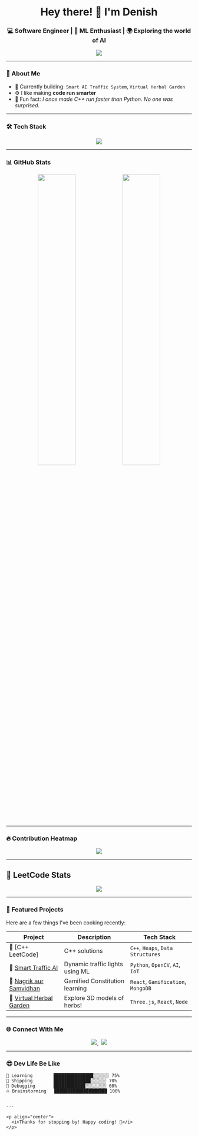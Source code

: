 <!-- Profile README for Denishhthemenace -->

<h1 align="center">Hey there! 👋 I'm Denish</h1>
<h3 align="center">💻 Software Engineer | 🧠 ML Enthusiast | 🌍 Exploring the world of AI</h3>

<p align="center">
  <img src="https://readme-typing-svg.demolab.com?font=Fira+Code&size=20&pause=1000&center=true&vCenter=true&width=440&lines=Code.+Commit.+Conquer.;Front-end+%2B+Back-end+Ninja.;CSE+%40+AEC+Guwahati" />
</p>


---

### 🧠 About Me

- 🔭 Currently building: `Smart AI Traffic System`, `Virtual Herbal Garden`
- ⚙️ I like making **code run smarter**
- 🧠 Fun fact: *I once made C++ run faster than Python. No one was surprised.*

---

### 🛠️ Tech Stack

<p align="center">
  <img src="https://skillicons.dev/icons?i=cpp,python,js,react,nodejs,git,github,linux,vscode,postgres,mongodb" />
</p>

---

### 📊 GitHub Stats

<p align="center">
  <img src="https://github-readme-stats.vercel.app/api?username=Denishhthemenace&show_icons=true&theme=tokyonight&hide_border=true" width="45%"/>
  <img src="https://streak-stats.demolab.com/?user=Denishhthemenace&theme=tokyonight&hide_border=true" width="45%"/>
</p>

---

### 🔥 Contribution Heatmap

<p align="center">
  <img src="https://github-readme-activity-graph.vercel.app/graph?username=Denishhthemenace&theme=tokyo-night&area=true" />
</p>

---

## 🧠 LeetCode Stats

<p align="center">
  <img src="https://leetcard.jacoblin.cool/anarchy043?theme=dark&font=Fira+Code" />
</p>

---

### 🚀 Featured Projects

Here are a few things I've been cooking recently:

| Project | Description | Tech Stack |
|--------|-------------|------------|
| 🔗 [C++ LeetCode] | C++ solutions | `C++`, `Heaps`, `Data Structures` |
| 🔗 [Smart Traffic AI](#) | Dynamic traffic lights using ML | `Python`, `OpenCV`, `AI`, `IoT` |
| 🔗 [Nagrik aur Samvidhan](#) | Gamified Constitution learning | `React`, `Gamification`, `MongoDB` |
| 🔗 [Virtual Herbal Garden](#) | Explore 3D models of herbs! | `Three.js`, `React`, `Node` |

---

### 🌐 Connect With Me

<p align="center">
  <a href="https://www.linkedin.com/in/syed-denish-ahmed/" target="_blank">
    <img src="https://img.shields.io/badge/LinkedIn-0A66C2?style=for-the-badge&logo=linkedin&logoColor=white" />
  </a>
  &nbsp;
  <a href="mailto:syeddenishahmed@gmail.com">
    <img src="https://img.shields.io/badge/Gmail-EA4335?style=for-the-badge&logo=gmail&logoColor=white" />
  </a>

</p>

---

### 😎 Dev Life Be Like

```text
🌱 Learning        ███████████████░░░░░░ 75%
🚀 Shipping        ██████████████░░░░░░ 70%
🧠 Debugging       ████████████░░░░░░░░ 60%
🔥 Brainstorming   ████████████████████ 100%


---

<p align="center">
  <i>Thanks for stopping by! Happy coding! 🚀</i>
</p>

